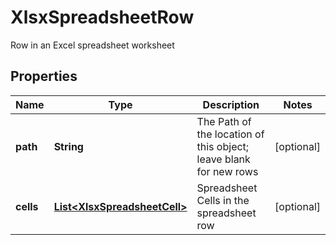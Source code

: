 

# XlsxSpreadsheetRow

Row in an Excel spreadsheet worksheet
## Properties

Name | Type | Description | Notes
------------ | ------------- | ------------- | -------------
**path** | **String** | The Path of the location of this object; leave blank for new rows |  [optional]
**cells** | [**List&lt;XlsxSpreadsheetCell&gt;**](XlsxSpreadsheetCell.md) | Spreadsheet Cells in the spreadsheet row |  [optional]




